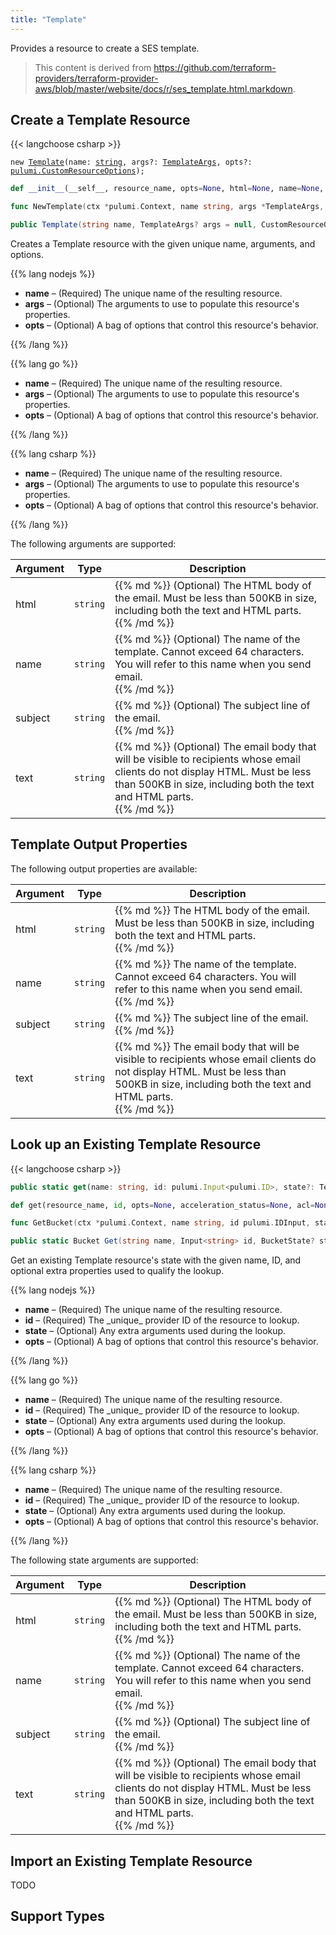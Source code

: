 ```yaml
---
title: "Template"
---
```


<!-- WARNING: this file was generated by the Pulumi Terraform Bridge (tfgen) Tool. -->
<!-- Do not edit by hand unless you're certain you know what you are doing! -->

<style>
  table td p { margin-top: 0; margin-bottom: 0; }
</style>

Provides a resource to create a SES template.

> This content is derived from https://github.com/terraform-providers/terraform-provider-aws/blob/master/website/docs/r/ses_template.html.markdown.


## Create a Template Resource

{{< langchoose csharp >}}

<div class="highlight"><pre class="chroma"><code class="language-typescript" data-lang="typescript"><span class="k">new</span> <span class="nx"><a href=/docs/reference/pkg/nodejs/pulumi/aws/s3/#Template>Template</a></span><span class="p">(</span><span class="nx">name</span>: <span class="kt"><a href=https://developer.mozilla.org/en-US/docs/Web/JavaScript/Reference/Global_Objects/String>string</a></span><span class="p">,</span> <span class="nx">args?</span>: <span class="kt"><a href=/docs/reference/pkg/nodejs/pulumi/aws/s3/#TemplateArgs>TemplateArgs</a></span><span class="p">,</span> <span class="nx">opts?</span>: <span class="kt"><a href=/docs/reference/pkg/nodejs/pulumi/pulumi/#CustomResourceOptions>pulumi.CustomResourceOptions</a></span><span class="p">);</span></code></pre></div>

```python
def __init__(__self__, resource_name, opts=None, html=None, name=None, subject=None, text=None, __props__=None)
```

```go
func NewTemplate(ctx *pulumi.Context, name string, args *TemplateArgs, opts ...pulumi.ResourceOption) (*Template, error)

```

```csharp
public Template(string name, TemplateArgs? args = null, CustomResourceOptions? options = null)

```

Creates a Template resource with the given unique name, arguments, and options.

{{% lang nodejs %}}
<ul class="pl-10">
    <li><strong>name</strong> &ndash; (Required) The unique name of the resulting resource.</li>
    <li><strong>args</strong> &ndash; (Optional) The arguments to use to populate this resource's properties.</li>
    <li><strong>opts</strong> &ndash; (Optional) A bag of options that control this resource's behavior.</li>
</ul>
{{% /lang %}}

{{% lang go %}}
<ul class="pl-10">
    <li><strong>name</strong> &ndash; (Required) The unique name of the resulting resource.</li>
    <li><strong>args</strong> &ndash; (Optional) The arguments to use to populate this resource's properties.</li>
    <li><strong>opts</strong> &ndash; (Optional) A bag of options that control this resource's behavior.</li>
</ul>
{{% /lang %}}

{{% lang csharp %}}
<ul class="pl-10">
    <li><strong>name</strong> &ndash; (Required) The unique name of the resulting resource.</li>
    <li><strong>args</strong> &ndash; (Optional) The arguments to use to populate this resource's properties.</li>
    <li><strong>opts</strong> &ndash; (Optional) A bag of options that control this resource's behavior.</li>
</ul>
{{% /lang %}}

The following arguments are supported:

<table class="ml-6">
    <thead>
        <tr>
            <th>Argument</th>
            <th>Type</th>
            <th>Description</th>
        </tr>
    </thead>
    <tbody>
        <tr>
            <td class="align-top">html</td>
            <td class="align-top"><code>string</code></td>
            <td class="align-top">{{% md %}}
(Optional) The HTML body of the email. Must be less than 500KB in size, including both the text and HTML parts.

{{% /md %}}</td>
        </tr>
        <tr>
            <td class="align-top">name</td>
            <td class="align-top"><code>string</code></td>
            <td class="align-top">{{% md %}}
(Optional) The name of the template. Cannot exceed 64 characters. You will refer to this name when you send email.

{{% /md %}}</td>
        </tr>
        <tr>
            <td class="align-top">subject</td>
            <td class="align-top"><code>string</code></td>
            <td class="align-top">{{% md %}}
(Optional) The subject line of the email.

{{% /md %}}</td>
        </tr>
        <tr>
            <td class="align-top">text</td>
            <td class="align-top"><code>string</code></td>
            <td class="align-top">{{% md %}}
(Optional) The email body that will be visible to recipients whose email clients do not display HTML. Must be less than 500KB in size, including both the text and HTML parts.

{{% /md %}}</td>
        </tr>
    </tbody>
</table>

## Template Output Properties

The following output properties are available:

<table class="ml-6">
    <thead>
        <tr>
            <th>Argument</th>
            <th>Type</th>
            <th>Description</th>
        </tr>
    </thead>
    <tbody>
        <tr>
            <td class="align-top">html</td>
            <td class="align-top"><code>string</code></td>
            <td class="align-top">{{% md %}}
The HTML body of the email. Must be less than 500KB in size, including both the text and HTML parts.

{{% /md %}}</td>
        </tr>
        <tr>
            <td class="align-top">name</td>
            <td class="align-top"><code>string</code></td>
            <td class="align-top">{{% md %}}
The name of the template. Cannot exceed 64 characters. You will refer to this name when you send email.

{{% /md %}}</td>
        </tr>
        <tr>
            <td class="align-top">subject</td>
            <td class="align-top"><code>string</code></td>
            <td class="align-top">{{% md %}}
The subject line of the email.

{{% /md %}}</td>
        </tr>
        <tr>
            <td class="align-top">text</td>
            <td class="align-top"><code>string</code></td>
            <td class="align-top">{{% md %}}
The email body that will be visible to recipients whose email clients do not display HTML. Must be less than 500KB in size, including both the text and HTML parts.

{{% /md %}}</td>
        </tr>
    </tbody>
</table>

## Look up an Existing Template Resource

{{< langchoose csharp >}}

```typescript
public static get(name: string, id: pulumi.Input<pulumi.ID>, state?: TemplateState, opts?: pulumi.CustomResourceOptions): Template;
```

```python
def get(resource_name, id, opts=None, acceleration_status=None, acl=None, arn=None, bucket=None, bucket_domain_name=None, bucket_prefix=None, bucket_regional_domain_name=None, cors_rules=None, force_destroy=None, hosted_zone_id=None, lifecycle_rules=None, loggings=None, object_lock_configuration=None, policy=None, region=None, replication_configuration=None, request_payer=None, server_side_encryption_configuration=None, tags=None, versioning=None, website=None, website_domain=None, website_endpoint=None)
```

```go
func GetBucket(ctx *pulumi.Context, name string, id pulumi.IDInput, state *BucketState, opts ...pulumi.ResourceOption) (*Bucket, error)
```

```csharp
public static Bucket Get(string name, Input<string> id, BucketState? state = null, CustomResourceOptions? options = null);
```

Get an existing Template resource's state with the given name, ID, and optional extra
properties used to qualify the lookup.

{{% lang nodejs %}}
<ul class="pl-10">
    <li><strong>name</strong> &ndash; (Required) The unique name of the resulting resource.</li>
    <li><strong>id</strong> &ndash; (Required) The _unique_ provider ID of the resource to lookup.</li>
    <li><strong>state</strong> &ndash; (Optional) Any extra arguments used during the lookup.</li>
    <li><strong>opts</strong> &ndash; (Optional) A bag of options that control this resource's behavior.</li>
</ul>
{{% /lang %}}

{{% lang go %}}
<ul class="pl-10">
    <li><strong>name</strong> &ndash; (Required) The unique name of the resulting resource.</li>
    <li><strong>id</strong> &ndash; (Required) The _unique_ provider ID of the resource to lookup.</li>
    <li><strong>state</strong> &ndash; (Optional) Any extra arguments used during the lookup.</li>
    <li><strong>opts</strong> &ndash; (Optional) A bag of options that control this resource's behavior.</li>
</ul>
{{% /lang %}}

{{% lang csharp %}}
<ul class="pl-10">
    <li><strong>name</strong> &ndash; (Required) The unique name of the resulting resource.</li>
    <li><strong>id</strong> &ndash; (Required) The _unique_ provider ID of the resource to lookup.</li>
    <li><strong>state</strong> &ndash; (Optional) Any extra arguments used during the lookup.</li>
    <li><strong>opts</strong> &ndash; (Optional) A bag of options that control this resource's behavior.</li>
</ul>
{{% /lang %}}

The following state arguments are supported:

<table class="ml-6">
    <thead>
        <tr>
            <th>Argument</th>
            <th>Type</th>
            <th>Description</th>
        </tr>
    </thead>
    <tbody>
        <tr>
            <td class="align-top">html</td>
            <td class="align-top"><code>string</code></td>
            <td class="align-top">{{% md %}}
(Optional) The HTML body of the email. Must be less than 500KB in size, including both the text and HTML parts.

{{% /md %}}</td>
        </tr>
        <tr>
            <td class="align-top">name</td>
            <td class="align-top"><code>string</code></td>
            <td class="align-top">{{% md %}}
(Optional) The name of the template. Cannot exceed 64 characters. You will refer to this name when you send email.

{{% /md %}}</td>
        </tr>
        <tr>
            <td class="align-top">subject</td>
            <td class="align-top"><code>string</code></td>
            <td class="align-top">{{% md %}}
(Optional) The subject line of the email.

{{% /md %}}</td>
        </tr>
        <tr>
            <td class="align-top">text</td>
            <td class="align-top"><code>string</code></td>
            <td class="align-top">{{% md %}}
(Optional) The email body that will be visible to recipients whose email clients do not display HTML. Must be less than 500KB in size, including both the text and HTML parts.

{{% /md %}}</td>
        </tr>
    </tbody>
</table>

## Import an Existing Template Resource

TODO

## Support Types

